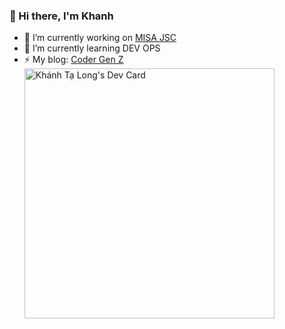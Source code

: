 ### 👋 Hi there, I'm Khanh


- 🔭 I’m currently working on [MISA JSC](https://www.misa.vn/)
- 🌱 I’m currently learning DEV OPS
- ⚡ My blog: [Coder Gen Z](https://codergenz.net/)
<a href="https://app.daily.dev/khanhtl"><img src="https://api.daily.dev/devcards/355e1c48f2ee400ba41a6aae1480a2d1.png?r=j6e" width="400" alt="Khánh Tạ Long's Dev Card"/></a>

